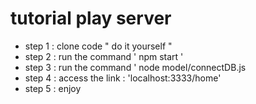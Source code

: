 # tutorial play server 
- step 1 : clone code " do it yourself "
- step 2 : run the command ' npm start '
- step 3 : run the command ' node model/connectDB.js
- step 4 : access the link : 'localhost:3333/home'
- step 5 : enjoy 

